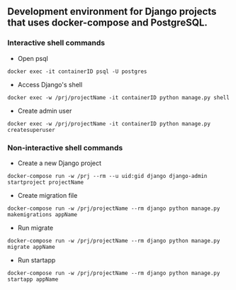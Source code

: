 ## Development environment for Django projects that uses docker-compose and PostgreSQL.

### Interactive shell commands
- Open psql

```
docker exec -it containerID psql -U postgres
```

- Access Django's shell

```
docker exec -w /prj/projectName -it containerID python manage.py shell
```

- Create admin user

```
docker exec -w /prj/projectName -it containerID python manage.py createsuperuser
```

### Non-interactive shell commands
- Create a new Django project

```
docker-compose run -w /prj --rm --u uid:gid django django-admin startproject projectName
```

- Create migration file

```
docker-compose run -w /prj/projectName --rm django python manage.py makemigrations appName
```

- Run migrate

```
docker-compose run -w /prj/projectName --rm django python manage.py migrate appName
```

- Run startapp

```
docker-compose run -w /prj/projectName --rm django python manage.py startapp appName
```
